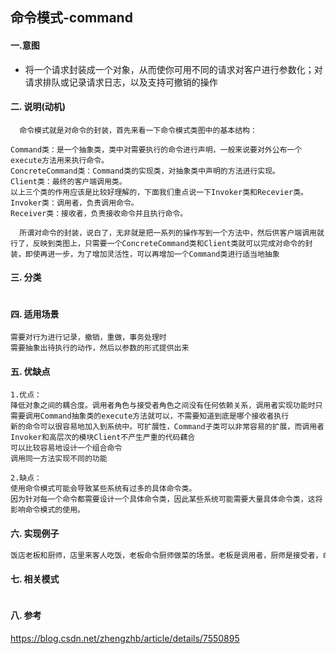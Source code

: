 ## 命令模式-command

 
#### 一.意图

- 将一个请求封装成一个对象，从而使你可用不同的请求对客户进行参数化；对请求排队或记录请求日志，以及支持可撤销的操作 

#### 二. 说明(动机)
```
  命令模式就是对命令的封装，首先来看一下命令模式类图中的基本结构：

Command类：是一个抽象类，类中对需要执行的命令进行声明，一般来说要对外公布一个execute方法用来执行命令。
ConcreteCommand类：Command类的实现类，对抽象类中声明的方法进行实现。
Client类：最终的客户端调用类。
以上三个类的作用应该是比较好理解的，下面我们重点说一下Invoker类和Recevier类。
Invoker类：调用者，负责调用命令。
Receiver类：接收者，负责接收命令并且执行命令。
  
  所谓对命令的封装，说白了，无非就是把一系列的操作写到一个方法中，然后供客户端调用就行了，反映到类图上，只需要一个ConcreteCommand类和Client类就可以完成对命令的封装，即使再进一步，为了增加灵活性，可以再增加一个Command类进行适当地抽象

```

#### 三. 分类

```

```
    
#### 四. 适用场景
```
需要对行为进行记录，撤销，重做，事务处理时
需要抽象出待执行的动作，然后以参数的形式提供出来
```
#### 五. 优缺点
```
1.优点：
降低对象之间的耦合度。调用者角色与接受者角色之间没有任何依赖关系，调用者实现功能时只需要调用Command抽象类的execute方法就可以，不需要知道到底是哪个接收者执行
新的命令可以很容易地加入到系统中。可扩展性，Command子类可以非常容易的扩展，而调用者Invoker和高层次的模块Client不产生严重的代码藕合
可以比较容易地设计一个组合命令
调用同一方法实现不同的功能

2.缺点：
使用命令模式可能会导致某些系统有过多的具体命令类。
因为针对每一个命令都需要设计一个具体命令类，因此某些系统可能需要大量具体命令类，这将影响命令模式的使用。
```
#### 六. 实现例子
```markdown
饭店老板和厨师，店里来客人吃饭，老板命令厨师做菜的场景。老板是调用者，厨师是接受者，命令是命令对象
```

#### 七. 相关模式
```
```

#### 八. 参考
https://blog.csdn.net/zhengzhb/article/details/7550895
